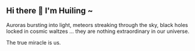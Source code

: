 ## Hi there 👋 I'm Huiling ~

Auroras bursting into light, meteors streaking through the sky, black holes locked in cosmic waltzes ... they are nothing extraordinary in our universe.

The true miracle is us.

<!--
**Mebius2718/Mebius2718** is a ✨ _special_ ✨ repository because its `README.md` (this file) appears on your GitHub profile.

Here are some ideas to get you started:

- 🔭 I’m currently working on ...
- 🌱 I’m currently learning ...
- 👯 I’m looking to collaborate on ...
- 🤔 I’m looking for help with ...
- 💬 Ask me about ...
- 📫 How to reach me: ...
- 😄 Pronouns: ...
- ⚡ Fun fact: ...
-->
